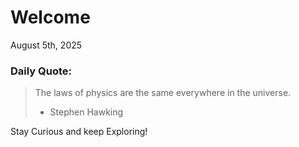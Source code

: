 # Welcome

August 5th, 2025

### Daily Quote:
> The laws of physics are the same everywhere in the universe.
> 	- Stephen Hawking

Stay Curious and keep Exploring!
